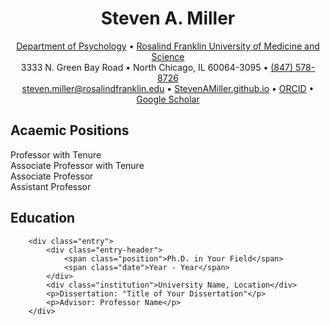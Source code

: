 <html>

<head>
    <meta charset="UTF-8">
    <meta name="viewport" content="width=device-width, initial-scale=1.0">
</head>

<body>  
        <h1 align="center">Steven A. Miller</h1>
        <div class="contact-info">
<p align="center">
<a href="https://www.rosalindfranklin.edu/academics/college-of-health-professions/degree-programs/psychology-phd/">Department of Psychology</a> • 
<a href="https://www.rosalindfranklin.edu/">Rosalind Franklin University of Medicine and Science</a><br> 
            3333 N. Green Bay Road • 
            North Chicago, IL 60064-3095 •
            <a href="tel:1-847-578-8726">(847) 578-8726</a> <br>
            <a href="mailto:steven.miller@rosalindfranklin.edu">steven.miller@rosalindfranklin.edu</a> • 
            <a href="https://github.com/StevenAMillerPhD/StevenAMiller.github.io/tree/main?tab=readme-ov-file#steven-a-miller-phd">StevenAMiller.github.io</a> • 
            <a href="https://orcid.org/0000-0001-6687-776X">ORCID</a> • 
            <a href="https://scholar.google.com/citations?user=ggne6LkAAAAJ&hl=en">Google Scholar</a>
        </p>
</center>
        <h2>Acaemic Positions</h2>
        <div class="contact-info">
            <p></p>
            <div class="indented-block">
        <p>Professor with Tenure <br>
        Associate Professor with Tenure <br>
        Associate Professor <br>
        Assistant Professor <br>
            </div>
 <div class="section">
        <h2>Education</h2>
        
        <div class="entry">
            <div class="entry-header">
                <span class="position">Ph.D. in Your Field</span>
                <span class="date">Year - Year</span>
            </div>
            <div class="institution">University Name, Location</div>
            <p>Dissertation: "Title of Your Dissertation"</p>
            <p>Advisor: Professor Name</p>
        </div>
        
</body>
</html>
